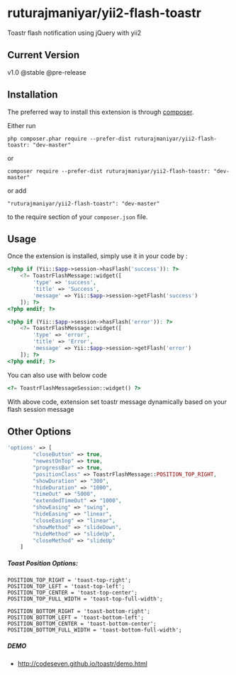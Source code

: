 ruturajmaniyar/yii2-flash-toastr
=========================
Toastr flash notification using jQuery with yii2

Current Version
---------------
v1.0 @stable @pre-release

Installation
------------

The preferred way to install this extension is through [composer](http://getcomposer.org/download/).

Either run

```
php composer.phar require --prefer-dist ruturajmaniyar/yii2-flash-toastr: "dev-master"
```
or

```
composer require --prefer-dist ruturajmaniyar/yii2-flash-toastr: "dev-master"
```

or add

```
"ruturajmaniyar/yii2-flash-toastr": "dev-master"
```

to the require section of your `composer.json` file.


Usage
-----

Once the extension is installed, simply use it in your code by  :

```php
<?php if (Yii::$app->session->hasFlash('success')): ?>
    <?= ToastrFlashMessage::widget([
        'type' => 'success',
        'title' => 'Success',
        'message' => Yii::$app->session->getFlash('success')
    ]); ?>
<?php endif; ?>

<?php if (Yii::$app->session->hasFlash('error')): ?>
    <?= ToastrFlashMessage::widget([
        'type' => 'error',
        'title' => 'Error',
        'message' => Yii::$app->session->getFlash('error')
    ]); ?>
<?php endif; ?>
```

You can also use with below code

```php
<?= ToastrFlashMessageSession::widget() ?>
```
With above code, extension set toastr message dynamically based on your flash session message

Other Options
-------------
```php
'options' => [
        "closeButton" => true,
        "newestOnTop" => true,
        "progressBar" => true,
        "positionClass" => ToastrFlashMessage::POSITION_TOP_RIGHT,
        "showDuration" => "300", 
        "hideDuration" => "1000",
        "timeOut" => "5000",
        "extendedTimeOut" => "1000",
        "showEasing" => "swing",
        "hideEasing" => "linear",
        "closeEasing" => "linear",
        "showMethod" => "slideDown",
        "hideMethod" => "slideUp",
        "closeMethod" => "slideUp"
    ]
```
##### Toast Position Options:
```
POSITION_TOP_RIGHT = 'toast-top-right';
POSITION_TOP_LEFT = 'toast-top-left';
POSITION_TOP_CENTER = 'toast-top-center';
POSITION_TOP_FULL_WIDTH = 'toast-top-full-width';

POSITION_BOTTOM_RIGHT = 'toast-bottom-right';
POSITION_BOTTOM_LEFT = 'toast-bottom-left';
POSITION_BOTTOM_CENTER = 'toast-bottom-center';
POSITION_BOTTOM_FULL_WIDTH = 'toast-bottom-full-width';
```

##### DEMO

* http://codeseven.github.io/toastr/demo.html